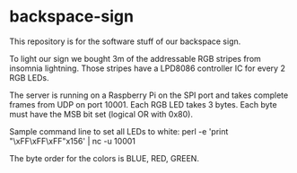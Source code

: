 backspace-sign
==============

This repository is for the software stuff of our backspace sign.

To light our sign we bought 3m of the addressable RGB stripes from insomnia lightning. Those stripes have a LPD8086 controller IC for every 2 RGB LEDs.

The server is running on a Raspberry Pi on the SPI port and takes complete frames from UDP on port 10001. Each RGB LED takes 3 bytes. Each byte must have the MSB bit set (logical OR with 0x80).

Sample command line to set all LEDs to white:
perl -e 'print "\xFF\xFF\xFF"x156' | nc -u <IP> 10001

The byte order for the colors is BLUE, RED, GREEN.